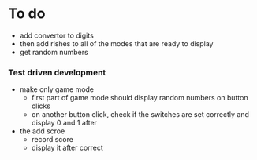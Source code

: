 # To do

- add convertor to digits 
- then add rishes to all of the modes that are ready to display
- get random numbers


### Test driven development
- make only game mode
  - first part of game mode should display random numbers on button clicks
  - on another button click, check if the switches are set correctly and display 0 and 1 after 
- the add scroe 
  - record score
  - display it after correct 